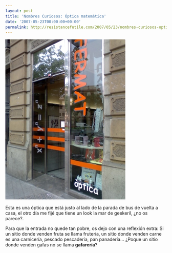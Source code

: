 ```yaml
---
layout: post
title: 'Nombres Curiosos: Óptica matemática'
date: '2007-05-23T00:00:00+00:00'
permalink: http://resistancefutile.com/2007/05/23/nombres-curiosos-optica-matematica/
---
```

<img class="centro_borde" src='/assets/copia-de-p22-05-07_1834.jpg' alt='optica fermat' />

Esta es una óptica que está justo al lado de la parada de bus de vuelta a casa, el otro día me fijé que tiene un look la mar de geekeril, ¿no os parece?. 

Para que la entrada no quede tan pobre, os dejo con una reflexión extra: Si un sitio donde venden fruta se llama frutería, un sitio donde venden carne es una carnicería, pescado pescadería, pan panadería... ¿Poque un sitio donde venden gafas no se llama <strong>gafarería</strong>? 
